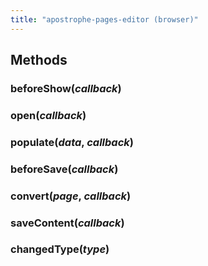 ```yaml
---
title: "apostrophe-pages-editor (browser)"
---
```


## Methods
### beforeShow(*callback*)

### open(*callback*)

### populate(*data*, *callback*)

### beforeSave(*callback*)

### convert(*page*, *callback*)

### saveContent(*callback*)

### changedType(*type*)


